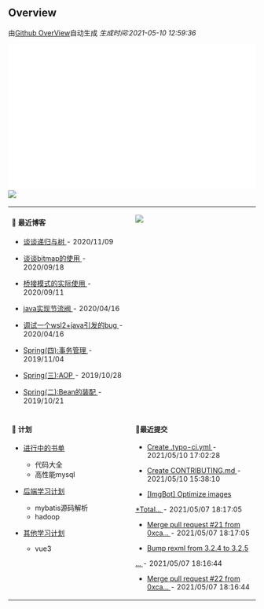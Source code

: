 
## Overview

由[Github OverView](https://github.com/0xcaffebabe/0xcaffebabe)自动生成 _生成时间:2021-05-10 12:59:36_

![](https://raw.githubusercontent.com/0xcaffebabe/github-stats/master/generated/overview.svg)![](https://github-readme-stats.vercel.app/api/top-langs/?username=0xcaffebabe&layout=compact&langs_count=8)

<table>

<tr>
<td valign="top" width="50%">

#### 📖 最近博客


* <a href="https://0xcaffebabe.github.io/%E7%AE%97%E6%B3%95/2020/11/09/%E8%B0%88%E8%B0%88%E9%80%92%E5%BD%92%E4%B8%8E%E6%A0%91.html" target="_blank"> 谈谈递归与树 </a> - 2020/11/09 

    
* <a href="https://0xcaffebabe.github.io/%E7%AE%97%E6%B3%95/2020/09/18/%E8%B0%88%E8%B0%88bitmap%E7%9A%84%E4%BD%BF%E7%94%A8.html" target="_blank"> 谈谈bitmap的使用 </a> - 2020/09/18 

    
* <a href="https://0xcaffebabe.github.io/%E8%AE%BE%E8%AE%A1%E6%A8%A1%E5%BC%8F/2020/09/11/%E6%A1%A5%E6%8E%A5%E6%A8%A1%E5%BC%8F%E7%9A%84%E5%AE%9E%E9%99%85%E4%BD%BF%E7%94%A8.html" target="_blank"> 桥接模式的实际使用 </a> - 2020/09/11 

    
* <a href="https://0xcaffebabe.github.io/java/2020/04/16/JAVA%E5%AE%9E%E7%8E%B0%E8%8A%82%E6%B5%81%E9%98%80.html" target="_blank"> java实现节流阀 </a> - 2020/04/16 

    
* <a href="https://0xcaffebabe.github.io/%E6%97%A5%E5%B8%B8/2020/04/16/%E8%B0%83%E8%AF%95%E4%B8%80%E4%B8%AAwsl2+java%E5%BC%95%E5%8F%91%E7%9A%84bug.html" target="_blank"> 调试一个wsl2+java引发的bug </a> - 2020/04/16 

    
* <a href="https://0xcaffebabe.github.io/spring/2019/11/04/Spring-%E5%9B%9B-%E4%BA%8B%E5%8A%A1%E7%AE%A1%E7%90%86.html" target="_blank"> Spring(四):事务管理 </a> - 2019/11/04 

    
* <a href="https://0xcaffebabe.github.io/spring/2019/10/28/Spring(%E4%B8%89)-AOP.html" target="_blank"> Spring(三):AOP </a> - 2019/10/28 

    
* <a href="https://0xcaffebabe.github.io/spring/2019/10/21/Spring(%E4%BA%8C)-Bean%E7%9A%84%E8%A3%85%E9%85%8D.html" target="_blank"> Spring(二):Bean的装配 </a> - 2019/10/21 

        

</td>

<td valign="top" width="50%">

![](https://github-readme-stats.vercel.app/api/wakatime?username=0xcaffebabe)

</td>

</tr>

<tr>

<td valign="top" width="50%">

#### 📝 计划

- [进行中的书单](https://github.com/users/0xcaffebabe/projects/4)
  - 代码大全
  - 高性能mysql


- [后端学习计划](https://github.com/users/0xcaffebabe/projects/1)
  - mybatis源码解析
  - hadoop


- [其他学习计划](https://github.com/users/0xcaffebabe/projects/3)
  - vue3


<td>

#### 🌴最近提交


  * <a href="https://github.com/0xcaffebabe/note/commit/12aaceb455b8276fbea89c876d86f1f31fb3929c" target="_blank"> Create .typo-ci.yml </a> - 2021/05/10 17:02:28 

    
  * <a href="https://github.com/0xcaffebabe/note/commit/7e760cf92336fe3214ac28111e0f1ee5c6ec0e84" target="_blank"> Create CONTRIBUTING.md </a> - 2021/05/10 15:38:10 

    
  * <a href="https://github.com/0xcaffebabe/0xcaffebabe.github.io/commit/338cf3ab4cc84912a6068eabd63dbba97a64f40c" target="_blank"> [ImgBot] Optimize images

*Total... </a> - 2021/05/07 18:17:05 

    
  * <a href="https://github.com/0xcaffebabe/0xcaffebabe.github.io/commit/8f4722391754cd318967ff78eb8a476708dff6b6" target="_blank"> Merge pull request #21 from 0xca... </a> - 2021/05/07 18:17:05 

    
  * <a href="https://github.com/0xcaffebabe/0xcaffebabe.github.io/commit/32111942b0579a521780567782df3715aa3af4c1" target="_blank"> Bump rexml from 3.2.4 to 3.2.5

... </a> - 2021/05/07 18:16:44 

    
  * <a href="https://github.com/0xcaffebabe/0xcaffebabe.github.io/commit/9ea595c2f42ad3f9d5d5ee5bbdf112f3bb545263" target="_blank"> Merge pull request #22 from 0xca... </a> - 2021/05/07 18:16:44 

    

</td>

</tr>

</table>
